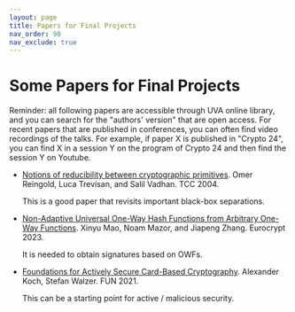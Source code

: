 ```yaml
---
layout: page
title: Papers for Final Projects 
nav_order: 90
nav_exclude: true
---
```


Some Papers for Final Projects
========

Reminder: all following papers are accessible through UVA online library, and you can search for the "authors' version" that are open access. For recent papers that are published in conferences, you can often find video recordings of the talks. For example, if paper X is published in "Crypto 24", you can find X in a session Y on the program of Crypto 24 and then find the session Y on Youtube.

- [Notions of reducibility between cryptographic primitives](https://link.springer.com/chapter/10.1007/978-3-540-24638-1_1). Omer Reingold, Luca Trevisan, and Salil Vadhan. TCC 2004.

  This is a good paper that revisits important black-box separations.

- [Non-Adaptive Universal One-Way Hash Functions from Arbitrary One-Way Functions](https://eprint.iacr.org/2022/431.pdf). Xinyu Mao, Noam Mazor, and Jiapeng Zhang. Eurocrypt 2023.
  
  It is needed to obtain signatures based on OWFs.

- [Foundations for Actively Secure Card-Based Cryptography](https://eprint.iacr.org/2017/423.pdf). Alexander Koch, Stefan Walzer. FUN 2021.

  This can be a starting point for active / malicious security.

  
